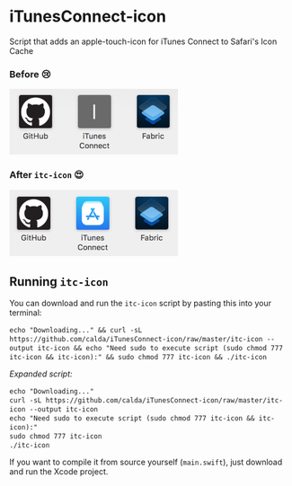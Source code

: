 # iTunesConnect-icon
Script that adds an apple-touch-icon for iTunes Connect to Safari's Icon Cache

### Before 😢
<img src="images/before.png" width=300>

### After `itc-icon` 😍
<img src="images/after.png" width=300>

## Running `itc-icon`

You can download and run the `itc-icon` script by pasting this into your terminal:

```you
echo "Downloading..." && curl -sL https://github.com/calda/iTunesConnect-icon/raw/master/itc-icon --output itc-icon && echo "Need sudo to execute script (sudo chmod 777 itc-icon && itc-icon):" && sudo chmod 777 itc-icon && ./itc-icon
```

_Expanded script:_
```
echo "Downloading..." 
curl -sL https://github.com/calda/iTunesConnect-icon/raw/master/itc-icon --output itc-icon
echo "Need sudo to execute script (sudo chmod 777 itc-icon && itc-icon):"
sudo chmod 777 itc-icon
./itc-icon
```

If you want to compile it from source yourself (`main.swift`), just download and run the Xcode project.
